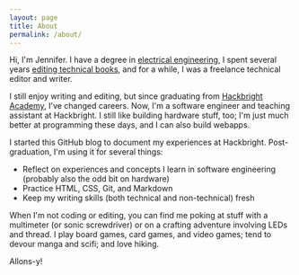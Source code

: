 ```yaml
---
layout: page
title: About
permalink: /about/
---
```


Hi, I'm Jennifer. I have a degree in [electrical engineering](http://www.ece.ufl.edu/), I spent several years [editing technical books](https://www.nostarch.com), and for a while, I was a freelance technical editor and writer. 

I still enjoy writing and editing, but since graduating from [Hackbright Academy](https://hackbrightacademy.com/), I've changed careers. Now, I'm a software engineer and teaching assistant at Hackbright. I still like building hardware stuff, too; I'm just much better at programming these days, and I can also build webapps.

I started this GitHub blog to document my experiences at Hackbright. Post-graduation, I'm using it for several things:

* Reflect on experiences and concepts I learn in software engineering (probably also the odd bit on hardware)
* Practice HTML, CSS, Git, and Markdown
* Keep my writing skills (both technical and non-technical) fresh

When I'm not coding or editing, you can find me poking at stuff with a multimeter (or sonic screwdriver) or on a crafting adventure involving LEDs and thread. I play board games, card games, and video games; tend to devour manga and scifi; and love hiking.

Allons-y!
